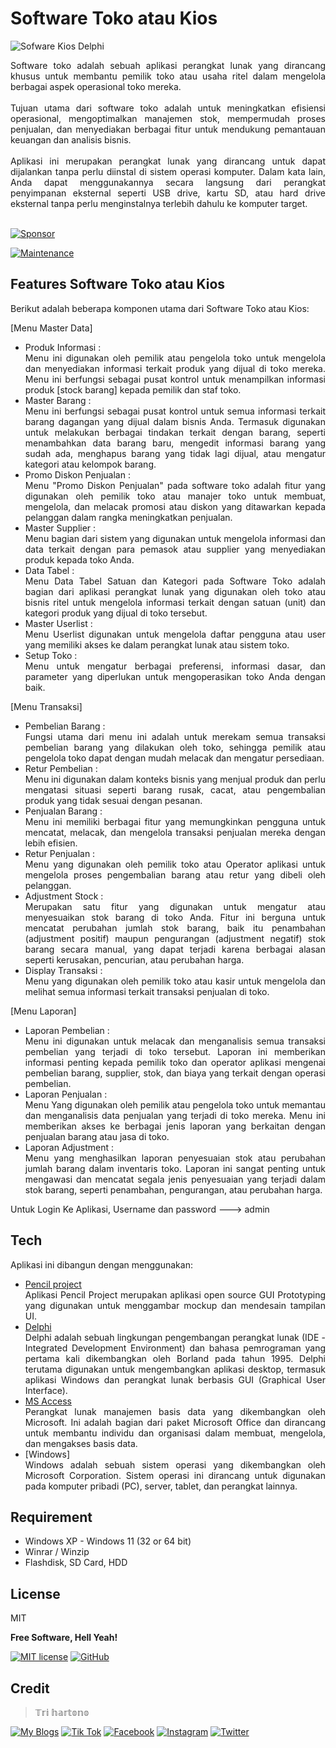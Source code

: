 # Software Toko atau Kios
![Sofware Kios Delphi](https://github.com/novri3h/php-e-kasir/assets/25641359/d71e71ff-8495-4ecc-8828-5b9da846a465)

<div align="justify">Software toko adalah sebuah aplikasi perangkat lunak yang dirancang khusus untuk membantu pemilik toko atau usaha ritel dalam mengelola berbagai aspek operasional toko mereka.</div>
<br>
<div align="justify">Tujuan utama dari software toko adalah untuk meningkatkan efisiensi operasional, mengoptimalkan manajemen stok, mempermudah proses penjualan, dan menyediakan berbagai fitur untuk mendukung pemantauan keuangan dan analisis bisnis.</div>
<br>
<div align="justify">Aplikasi ini merupakan perangkat lunak yang dirancang untuk dapat dijalankan tanpa perlu diinstal di sistem operasi komputer. Dalam kata lain, Anda dapat menggunakannya secara langsung dari perangkat penyimpanan eksternal seperti USB drive, kartu SD, atau hard drive eksternal tanpa perlu menginstalnya terlebih dahulu ke komputer target.</div>
<br>

[![Sponsor](https://img.shields.io/badge/sponsor-30363D?style=for-the-badge&logo=GitHub-Sponsors&logoColor=#white)](https://trakteer.id/nadhif.studio)

[![Maintenance](https://img.shields.io/badge/Maintained%3F-yes-green.svg)](https://github.com/novri3h/Delphi-SoftwareToko/graphs/commit-activity)

## Features Software Toko atau Kios
Berikut adalah beberapa komponen utama dari Software Toko atau Kios:

[Menu Master Data]
- Produk Informasi :
  <div align="justify">Menu ini digunakan oleh pemilik atau pengelola toko untuk mengelola dan menyediakan informasi terkait produk yang dijual di toko mereka. Menu 
  ini berfungsi sebagai pusat kontrol untuk menampilkan informasi produk [stock barang] kepada pemilik dan staf toko.</div>
- Master Barang :
  <div align="justify">Menu ini berfungsi sebagai pusat kontrol untuk semua informasi terkait barang dagangan yang dijual dalam bisnis Anda. Termasuk digunakan untuk 
  melakukan berbagai tindakan terkait dengan barang, seperti menambahkan data barang baru, mengedit informasi barang yang sudah ada, menghapus barang yang tidak lagi 
  dijual, atau mengatur kategori atau kelompok barang.</div>
- Promo Diskon Penjualan :
  <div align="justify">Menu "Promo Diskon Penjualan" pada software toko adalah fitur yang digunakan oleh pemilik toko atau manajer toko untuk membuat, mengelola, dan 
  melacak promosi atau diskon yang ditawarkan kepada pelanggan dalam rangka meningkatkan penjualan.</div>
- Master Supplier :
  <div align="justify">Menu bagian dari sistem yang digunakan untuk mengelola informasi dan data terkait dengan para pemasok atau supplier yang menyediakan produk 
  kepada toko Anda.</div>
- Data Tabel :
  <div align="justify">Menu Data Tabel Satuan dan Kategori pada Software Toko adalah bagian dari aplikasi perangkat lunak yang digunakan oleh toko atau bisnis ritel 
  untuk mengelola informasi terkait dengan satuan (unit) dan kategori produk yang dijual di toko tersebut.</div>
- Master Userlist :
  <div align="justify">Menu Userlist digunakan untuk mengelola daftar pengguna atau user yang memiliki akses ke dalam perangkat lunak atau sistem toko.</div>
- Setup Toko :
  <div align="justify">Menu untuk mengatur berbagai preferensi, informasi dasar, dan parameter yang diperlukan untuk mengoperasikan toko Anda dengan baik.</div>

[Menu Transaksi]
- Pembelian Barang :
  <div align="justify">Fungsi utama dari menu ini adalah untuk merekam semua transaksi pembelian barang yang dilakukan oleh toko, sehingga pemilik atau pengelola toko 
  dapat dengan mudah melacak dan mengatur persediaan.</div>
- Retur Pembelian :
  <div align="justify">Menu ini digunakan dalam konteks bisnis yang menjual produk dan perlu mengatasi situasi seperti barang rusak, cacat, atau pengembalian produk 
  yang tidak sesuai dengan pesanan.</div>
- Penjualan Barang :
  <div align="justify">Menu ini memiliki berbagai fitur yang memungkinkan pengguna untuk mencatat, melacak, dan mengelola transaksi penjualan mereka dengan lebih 
  efisien. </div>
- Retur Penjualan :
  <div align="justify">Menu yang digunakan oleh pemilik toko atau Operator aplikasi untuk mengelola proses pengembalian barang atau retur yang dibeli oleh pelanggan. 
  </div>
- Adjustment Stock :
  <div align="justify">Merupakan satu fitur yang digunakan untuk mengatur atau menyesuaikan stok barang di toko Anda. Fitur ini berguna untuk mencatat perubahan 
  jumlah stok barang, baik itu penambahan (adjustment positif) maupun pengurangan (adjustment negatif) stok barang secara manual, yang dapat terjadi karena berbagai 
  alasan seperti kerusakan, pencurian, atau perubahan harga.</div>
- Display Transaksi :
  <div align="justify">Menu yang digunakan oleh pemilik toko atau kasir untuk mengelola dan melihat semua informasi terkait transaksi penjualan di toko.</div>

[Menu Laporan]
- Laporan Pembelian :
  <div align="justify">Menu ini digunakan untuk melacak dan menganalisis semua transaksi pembelian yang terjadi di toko tersebut. Laporan ini memberikan informasi 
  penting kepada pemilik toko dan operator aplikasi mengenai pembelian barang, supplier, stok, dan biaya yang terkait dengan operasi pembelian.</div>
- Laporan Penjualan :
  <div align="justify">Menu Yang digunakan oleh pemilik atau pengelola toko untuk memantau dan menganalisis data penjualan yang terjadi di toko mereka. Menu ini 
  memberikan akses ke berbagai jenis laporan yang berkaitan dengan penjualan barang atau jasa di toko.</div>
- Laporan Adjustment :
  <div align="justify">Menu yang menghasilkan laporan penyesuaian stok atau perubahan jumlah barang dalam inventaris toko. Laporan ini sangat penting untuk mengawasi 
  dan mencatat segala jenis penyesuaian yang terjadi dalam stok barang, seperti penambahan, pengurangan, atau perubahan harga.</div>

Untuk Login Ke Aplikasi, Username dan password ---> admin

## Tech

Aplikasi ini dibangun dengan menggunakan:

- [Pencil project](https://pencil.evolus.vn)<div align="justify">Aplikasi Pencil Project merupakan aplikasi open source GUI Prototyping yang digunakan 
  untuk menggambar mockup dan mendesain tampilan UI.</div>
- [Delphi](https://www.embarcadero.com/products/delphi)<div align="justify">Delphi adalah sebuah lingkungan pengembangan perangkat lunak (IDE - 
  Integrated Development Environment) dan bahasa pemrograman yang pertama kali dikembangkan oleh Borland pada tahun 1995. Delphi 
  terutama digunakan untuk mengembangkan aplikasi desktop, termasuk aplikasi Windows dan perangkat lunak berbasis GUI (Graphical User 
  Interface).</div>
- [MS Access](https://www.microsoft.com/id-id/microsoft-365/access)<div align="justify">Perangkat lunak manajemen basis data yang dikembangkan oleh 
  Microsoft. Ini adalah bagian dari paket Microsoft Office dan dirancang untuk membantu individu dan organisasi dalam membuat, 
  mengelola, dan mengakses basis data.</div>
- [Windows]<div align="justify">Windows adalah sebuah sistem operasi yang dikembangkan oleh Microsoft Corporation. Sistem operasi ini dirancang untuk 
  digunakan pada komputer pribadi (PC), server, tablet, dan perangkat lainnya.</div>

## Requirement

- Windows XP - Windows 11 (32 or 64 bit)
- Winrar / Winzip
- Flashdisk, SD Card, HDD

## License

MIT

**Free Software, Hell Yeah!**

[//]: # (These are reference links used in the body of this note and get stripped out when the markdown processor does its job. There is no need to format nicely because it shouldn't be seen. Thanks SO - http://stackoverflow.com/questions/4823468/store-comments-in-markdown-syntax)

   [dill]: <https://github.com/joemccann/dillinger>
   [git-repo-url]: <https://github.com/joemccann/dillinger.git>
   [john gruber]: <http://daringfireball.net>
   [df1]: <http://daringfireball.net/projects/markdown/>
   [markdown-it]: <https://github.com/markdown-it/markdown-it>
   [Ace Editor]: <http://ace.ajax.org>
   [node.js]: <http://nodejs.org>
   [Twitter Bootstrap]: <http://twitter.github.com/bootstrap/>
   [jQuery]: <http://jquery.com>
   [@tjholowaychuk]: <http://twitter.com/tjholowaychuk>
   [express]: <http://expressjs.com>
   [AngularJS]: <http://angularjs.org>
   [Gulp]: <http://gulpjs.com>

   [PlDb]: <https://github.com/joemccann/dillinger/tree/master/plugins/dropbox/README.md>
   [PlGh]: <https://github.com/joemccann/dillinger/tree/master/plugins/github/README.md>
   [PlGd]: <https://github.com/joemccann/dillinger/tree/master/plugins/googledrive/README.md>
   [PlOd]: <https://github.com/joemccann/dillinger/tree/master/plugins/onedrive/README.md>
   [PlMe]: <https://github.com/joemccann/dillinger/tree/master/plugins/medium/README.md>
   [PlGa]: <https://github.com/RahulHP/dillinger/blob/master/plugins/googleanalytics/README.md>

   [![MIT license](https://img.shields.io/badge/License-MIT-blue.svg)](https://lbesson.mit-license.org/) [![GitHub](https://badgen.net/badge/icon/github?icon=github&label)](https://github.com)

## Credit
> 𝕋𝕣𝕚 𝕙𝕒𝕣𝕥𝕠𝕟𝕠


[![My Blogs](https://img.shields.io/badge/Blogger-FF5722?style=for-the-badge&logo=blogger&logoColor=white)](https://bit.ly/M-UMKM) [![Tik Tok](https://img.shields.io/badge/TikTok-000000?style=for-the-badge&logo=tiktok&logoColor=white)](https://www.tiktok.com/@nadhif.studio) [![Facebook](https://img.shields.io/badge/Facebook-1877F2?style=for-the-badge&logo=facebook&logoColor=white)](https://www.facebook.com/semut.nunggings/) [![Instagram](https://img.shields.io/badge/Instagram-E4405F?style=for-the-badge&logo=instagram&logoColor=white)](https://www.instagram.com/nadhif.studio/) [![Twitter](https://img.shields.io/badge/Twitter-1DA1F2?style=for-the-badge&logo=twitter&logoColor=white)](https://www.twitter.com/@ThE_dUduLs/)


